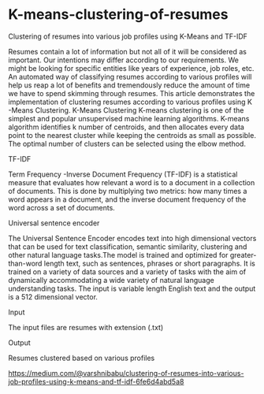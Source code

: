 # K-means-clustering-of-resumes

Clustering of resumes into various job profiles using K-Means and TF-IDF

Resumes contain a lot of information but not all of it will be considered as important. Our intentions may differ according to our requirements. We might be looking for specific entities like years of experience, job roles, etc. An automated way of classifying resumes according to various profiles will help us reap a lot of benefits and tremendously reduce the amount of time we have to spend skimming through resumes. This article demonstrates the implementation of clustering resumes according to various profiles using K -Means Clustering.
K-Means Clustering
K-means clustering is one of the simplest and popular unsupervised machine learning algorithms. K-means algorithm identifies k number of centroids, and then allocates every data point to the nearest cluster while keeping the centroids as small as possible. The optimal number of clusters can be selected using the elbow method.

TF-IDF

Term Frequency -Inverse Document Frequency (TF-IDF) is a statistical measure that evaluates how relevant a word is to a document in a collection of documents. This is done by multiplying two metrics: how many times a word appears in a document, and the inverse document frequency of the word across a set of documents.

Universal sentence encoder

The Universal Sentence Encoder encodes text into high dimensional vectors that can be used for text classification, semantic similarity, clustering and other natural language tasks.The model is trained and optimized for greater-than-word length text, such as sentences, phrases or short paragraphs. It is trained on a variety of data sources and a variety of tasks with the aim of dynamically accommodating a wide variety of natural language understanding tasks. The input is variable length English text and the output is a 512 dimensional vector.


Input 

The input files are resumes with extension (.txt)


Output 

Resumes clustered based on various profiles


https://medium.com/@varshnibabu/clustering-of-resumes-into-various-job-profiles-using-k-means-and-tf-idf-6fe6d4abd5a8
